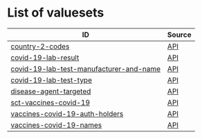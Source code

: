 # List of valuesets

| ID | Source |
| -- | ------ |
| [country-2-codes](country-2-codes.json) | [API](https://dgca-businessrule-service.cfapps.eu10.hana.ondemand.com/valuesets/0c64fd2b81a778ea7732113df31352757dd9aa5b914cd1bb235c3a86cea09e26) |
| [covid-19-lab-result](covid-19-lab-result.json) | [API](https://dgca-businessrule-service.cfapps.eu10.hana.ondemand.com/valuesets/733225bc6a1c674d32ee50b94c9fb0e00ed8987478d0eadba8d5f07985684041) |
| [covid-19-lab-test-manufacturer-and-name](covid-19-lab-test-manufacturer-and-name.json) | [API](https://dgca-businessrule-service.cfapps.eu10.hana.ondemand.com/valuesets/5f23bd435d23e0eb7d7af954b311ee3e446775990c803c0fb4cb8edb50b83c38) |
| [covid-19-lab-test-type](covid-19-lab-test-type.json) | [API](https://dgca-businessrule-service.cfapps.eu10.hana.ondemand.com/valuesets/a414db002259278577e5e29241096936ac955b27c0f09ebd6c1a84ca8334ee1c) |
| [disease-agent-targeted](disease-agent-targeted.json) | [API](https://dgca-businessrule-service.cfapps.eu10.hana.ondemand.com/valuesets/9810aafdbb7ad976845179c152c356987553eb82291b18d300db5044c4185bd8) |
| [sct-vaccines-covid-19](sct-vaccines-covid-19.json) | [API](https://dgca-businessrule-service.cfapps.eu10.hana.ondemand.com/valuesets/c1f0b3585687f51eb510267b5fc5d4471f2289eb3d43d547c493e0ae2ea498b7) |
| [vaccines-covid-19-auth-holders](vaccines-covid-19-auth-holders.json) | [API](https://dgca-businessrule-service.cfapps.eu10.hana.ondemand.com/valuesets/eebc136a1a8b311d77721896912e3d52df31e70131cf069670b9260296113cb3) |
| [vaccines-covid-19-names](vaccines-covid-19-names.json) | [API](https://dgca-businessrule-service.cfapps.eu10.hana.ondemand.com/valuesets/d931d2fb1f029d2cd4f104128cb94191d322ca1e57fdd50eaf2e34e7b228d84d) |
